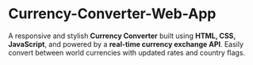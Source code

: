 # Currency-Converter-Web-App
A responsive and stylish **Currency Converter** built using **HTML, CSS, JavaScript**, and powered by a **real-time currency exchange API**. Easily convert between world currencies with updated rates and country flags.
